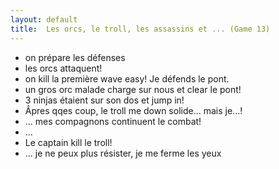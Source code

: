 ```yaml
---
layout: default
title:  Les orcs, le troll, les assassins et ... (Game 13)
---
```


- on prépare les défenses
- les orcs attaquent!
- on kill la première wave easy! Je défends le pont.
- un gros orc malade charge sur nous et clear le pont!
- 3 ninjas étaient sur son dos et jump in!
- Âpres qqes coup, le troll me down solide... mais je...!
- ... mes compagnons continuent le combat!
- ...
- Le captain kill le troll!
- ... je ne peux plus résister, je me ferme les yeux
